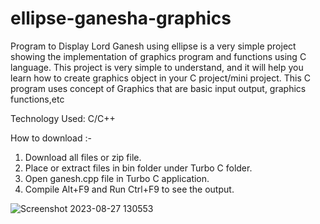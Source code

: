 # ellipse-ganesha-graphics

Program to Display Lord Ganesh using ellipse is a very simple project showing the
implementation of graphics program and functions using C language. This project is very simple
to understand, and it will help you learn how to create graphics object in your C project/mini
project. This C program uses concept of Graphics that are basic input output, graphics
functions,etc

Technology Used:
C/C++

How to download :-

1. Download all files or zip file.
2. Place or extract files in bin folder under Turbo C folder.
3. Open ganesh.cpp file in Turbo C application.
4. Compile Alt+F9 and Run Ctrl+F9 to see the output.

![Screenshot 2023-08-27 130553](https://github.com/apurva-mhamane/ellipse-ganesha-graphics/assets/131534195/0c18f52e-679c-4993-86b7-21e7f39e58bc)
